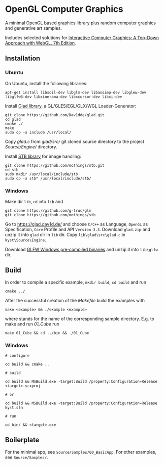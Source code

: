 # OpenGL Computer Graphics

A minimal OpenGL based graphics library plus random computer graphics and generative art samples.

Includes selected solutions for [Interactive Computer Graphics: A Top-Down Approach with WebGL, 7th Edition](https://www.pearson.com/us/higher-education/product/Angel-Interactive-Computer-Graphics-A-Top-Down-Approach-with-Web-GL-7th-Edition/9780133574845.html).

## Installation

### Ubuntu

On Ubuntu, install the following libraries:

```
apt-get install libsoil-dev libglm-dev libassimp-dev libglew-dev libglfw3-dev libxinerama-dev libxcursor-dev libxi-dev
```

Install [Glad library](https://github.com/Dav1dde/glad.git), a GL/GLES/EGL/GLX/WGL Loader-Generator:

```
git clone https://github.com/Dav1dde/glad.git
cd glad
cmake ./
make
sudo cp -a include /usr/local/
```

Copy *glad.c* from *glad/src/* git cloned source directory to the project *Source/Engine/* directory.

Install [STB library](https://github.com/nothings/stb) for image handling:

```
git clone https://github.com/nothings/stb.git
cd stb
sudo mkdir /usr/local/include/stb
sudo cp -a stb* /usr/local/include/stb/
```

### Windows

Make dir `lib`, `cd` into `lib` and

```
git clone https://github.com/g-truc/glm
git clone https://github.com/nothings/stb
```

Go to https://glad.dav1d.de/ and choose `C/C++` as Language, `OpenGL` as Specification, `Core` Profile and API `Version 3.3`. Download `glad.zip` and unzip it into `glad` dir in `lib` dir. Copy `lib\glad\src\glad.c` in `kyst\Source\Engine`. 

Download [GLFW Windows pre-compiled binaries](https://www.glfw.org/download) and unzip it into `lib\glfw` dir.

## Build

In order to compile a specific example, `mkdir build`, `cd build` and run

```
cmake ../
```

After the successful creation of the *Makefile* build the examples with

```
make <example> && ./example <example>
```

where <sample> stands for the name of the corresponding sample directory. E.g. to make and run *01_Cube* run

```
make 01_Cube && cd ../bin && ./01_Cube
```

### Windows

```
# configure

cd build && cmake ..

# build

cd build && MSBuild.exe -target:Build /property:Configuration=Release <target>.vcxproj

# or

cd build && MSBuild.exe -target:Build /property:Configuration=Release kyst.sln

# run

cd bin/ && <target>.exe
```

## Boilerplate

For the minimal app, see `Source/Samples/00_BasicApp`. For other examples, see `Source/Samples/`.
